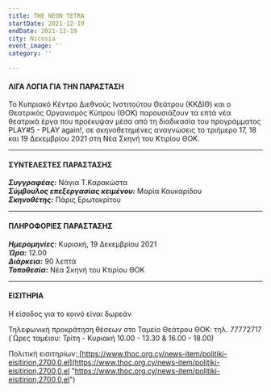 ```yaml
---
title: THE NEON TETRA
startDate: 2021-12-19
endDate: 2021-12-19
city: Nicosia
event_image: ''
category: ''

---
```

#### ΛΙΓΑ ΛΟΓΙΑ ΓΙΑ ΤΗΝ ΠΑΡΑΣΤΑΣΗ

Το Κυπριακό Κέντρο Διεθνούς Ινστιτούτου Θεάτρου (ΚΚΔΙΘ) και ο Θεατρικός Οργανισμός Κύπρου (ΘΟΚ) παρουσιάζουν τα επτά νέα θεατρικά έργα που προέκυψαν μέσα από τη διαδικασία του προγράμματος PLAY#5 - PLAY again!, σε σκηνοθετημένες αναγνώσεις το τριήμερο 17, 18 και 19 Δεκεμβρίου 2021 στη Νέα Σκηνή του Κτιρίου ΘΟΚ.

***

#### ΣΥΝΤΕΛΕΣΤΕΣ ΠΑΡΑΣΤΑΣΗΣ

**_Συγγραφέας:_** Νάγια Τ.Καρακώστα  
**_Σύμβουλος επεξεργασίας κειμένου:_** Μαρία Καυκαρίδου  
**_Σκηνοθέτης:_** Πάρις Ερωτοκρίτου

***

#### ΠΛΗΡΟΦΟΡΙΕΣ ΠΑΡΑΣΤΑΣΗΣ

**_Ημερομηνίες:_** Κυριακή, 19 Δεκεμβρίου 2021  
**_Ώρα:_** 12.00  
**_Διάρκεια:_** 90 λεπτά  
**_Τοποθεσία:_** Νέα Σκηνή του Κτιρίου ΘΟΚ

***

#### ΕΙΣΙΤΗΡΙΑ

Η είσοδος για το κοινό είναι δωρεάν

Τηλεφωνική προκράτηση θέσεων στο Ταμείο Θεάτρου ΘΟΚ: τηλ. 77772717 (΄Ωρες ταμέιου: Τρίτη - Κυριακή 10.00 - 13.30 & 16.00 - 18.00)

Πολιτική εισιτηρίων:[ ](https://www.thoc.org.cy/news-item/politiki-eisitirion,2700,0,el)[https://www.thoc.org.cy/news-item/politiki-eisitirion,2700,0,el](https://www.thoc.org.cy/news-item/politiki-eisitirion,2700,0,el "https://www.thoc.org.cy/news-item/politiki-eisitirion,2700,0,el")